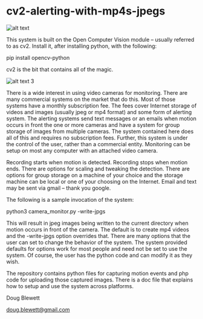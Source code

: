 # cv2-alerting-with-mp4s-jpegs
![alt text](https://github.com/blewett/cv2-alerting-with-mp4s-jpegs/blob/main/images/coffee.jpeg?raw=true)

This system is built on the Open Computer Vision module – usually referred to as cv2. Install it, after installing python, with the
following:

pip install opencv-python

cv2 is the bit that contains all of the magic.

![alt text](https://github.com/blewett/cv2-alerting-with-mp4s-jpegs/blob/main/images/street.jpeg?raw=true)
3

There is a wide interest in using video cameras for monitoring.  There are many commercial systems on the market that do this.  Most of those systems have a monthly subscription fee.  The fees cover Internet storage of videos and images (usually jpeg or mp4 format) and some form of alerting system.  The alerting systems send text messages or an emails when motion occurs in front the one or more cameras and have a system for group storage of images from multiple cameras.  The system contained here does all of this and requires no subscription fees.  Further, this system is under the control of the user, rather than a commercial entity.  Monitoring can be setup on most any computer with an attached video camera.

Recording starts when motion is detected.  Recording stops when motion ends.  There are options for scaling and tweaking the detection.  There are options for group storage on a machine of your choice and the storage machine can be local or one of your choosing on the Internet.  Email and text may be sent via gmail – thank you google.

The following is a sample invocation of the system:

python3 camera_monitor.py -write-jpgs

This will result in jpeg images being written to the current directory when motion occurs in front of the camera.  The default is to create mp4 videos and the -write-jpgs option overrides that.  There are many options that the user can set to change the behavior of the system.  The system provided defaults for options work for most people and need not be set to use the system.  Of course, the user has the python code and can modify it as they wish.

The repository contains python files for capturing motion events and php code for uploading those captured images.  There is a doc file that explains how to setup and use the system across platforms.

Doug Blewett

doug.blewett@gmail.com
